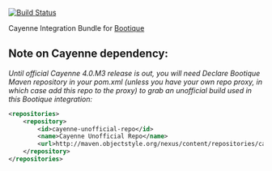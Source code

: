 [![Build Status](https://travis-ci.org/nhl/bootique-cayenne.svg)](https://travis-ci.org/nhl/bootique-cayenne)

Cayenne Integration Bundle for [Bootique](https://github.com/nhl/bootique)

## Note on Cayenne dependency:

_Until official Cayenne 4.0.M3 release is out, you will need Declare Bootique Maven repository 
in your pom.xml (unless you have your own repo proxy, in which case add this repo to the proxy) to grab an unofficial build used in this Bootique integration:_

```XML
<repositories>
    <repository>
        <id>cayenne-unofficial-repo</id>
        <name>Cayenne Unofficial Repo</name>
        <url>http://maven.objectstyle.org/nexus/content/repositories/cayenne-unofficial/</url>
    </repository>
</repositories>
```

